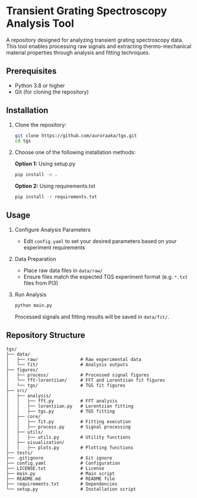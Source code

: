 # Transient Grating Spectroscopy Analysis Tool

A repository designed for analyzing transient grating spectroscopy data. This tool enables processing raw signals and extracting thermo-mechanical material properties through analysis and fitting techniques.

## Prerequisites

- Python 3.8 or higher
- Git (for cloning the repository)

## Installation

1. Clone the repository:
   ```bash
   git clone https://github.com/auroraaka/tgs.git
   cd tgs
   ```

2. Choose one of the following installation methods:

   **Option 1:** Using setup.py
   ```bash
   pip install -e .
   ```

   **Option 2:** Using requirements.txt
   ```bash
   pip install -r requirements.txt
   ```

## Usage

1. Configure Analysis Parameters
   - Edit `config.yaml` to set your desired parameters based on your experiment requirements

2. Data Preparation
   - Place raw data files in `data/raw/`
   - Ensure files match the expected TGS experiment format (e.g. `*.txt` files from PI3)

3. Run Analysis
   ```bash
   python main.py
   ```
   Processed signals and fitting results will be saved in `data/fit/`.

## Repository Structure

```
tgs/
├── data/
│   ├── raw/                # Raw experimental data
│   └── fit/                # Analysis outputs
├── figures/
│   ├── process/            # Processed signal figures
│   └── fft-lorentzian/     # FFT and Lorentzian fit figures
│   └── tgs/                # TGS fit figures
├── src/                    
│   ├── analysis/           
│   │   ├── fft.py          # FFT analysis
│   │   ├── lorentzian.py   # Lorentzian fitting
│   │   ├── tgs.py          # TGS fitting
│   ├── core/               
│   │   ├── fit.py          # Fitting execution
│   │   ├── process.py      # Signal processing
│   ├── utils/              
│   │   ├── utils.py        # Utility functions
│   ├── visualization/      
│   │   ├── plots.py        # Plotting functions
├── tests/                  
├── .gitignore              # Git ignore
├── config.yaml             # Configuration
├── LICENSE.txt             # License
├── main.py                 # Main script
├── README.md               # README file
├── requirements.txt        # Dependencies
└── setup.py                # Installation script
```
